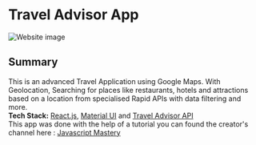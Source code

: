 # Travel Advisor App


![Website image](https://user-images.githubusercontent.com/39363844/130375199-a3c935bc-faa5-47f3-847e-5d0678314f82.png)

## Summary

This is an advanced Travel Application using Google Maps. With Geolocation, Searching for places like restaurants, hotels and attractions based on a location from specialised Rapid APIs with data filtering and more.
<br/>
**Tech Stack:**  [React.js](https://reactjs.org/), [Material UI](https://material-ui.com/) and [Travel Advisor API](https://rapidapi.com/apidojo/api/travel-advisor/)
<br/>
This app was done with the help of a tutorial you can found the creator's channel here : [Javascript Mastery](https://www.youtube.com/channel/UCmXmlB4-HJytD7wek0Uo97A)

